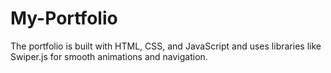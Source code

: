 # My-Portfolio
The portfolio is built with HTML, CSS, and JavaScript and uses libraries like Swiper.js for smooth animations and navigation.
